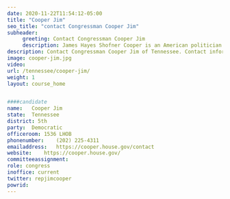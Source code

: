 ```yaml
---
date: 2020-11-22T11:54:12-05:00
title: "Cooper Jim"
seo_title: "contact Congressman Cooper Jim"
subheader:
     greeting: Contact Congressman Cooper Jim 
     description: James Hayes Shofner Cooper is an American politician who has served since 2003 as the U.S. Representative for Tennessee's 5th congressional district. He is a member of the Democratic Party and the Blue Dog Coalition, and represented Tennessee's 4th congressional district from 1983 to 1995.
description: Contact Congressman Cooper Jim of Tennessee. Contact information for Cooper Jim includes email address, phone number, and mailing address.
image: cooper-jim.jpg
video: 
url: /tennessee/cooper-jim/
weight: 1
layout: course_home


####candidate
name:	Cooper Jim
state:	Tennessee
district: 5th
party:	Democratic
officeroom:	1536 LHOB
phonenumber:	(202) 225-4311
emailaddress:	https://cooper.house.gov/contact
website:	https://cooper.house.gov/
committeeassignment: 
role: congress
inoffice: current
twitter: repjimcooper
powrid: 
---
```



